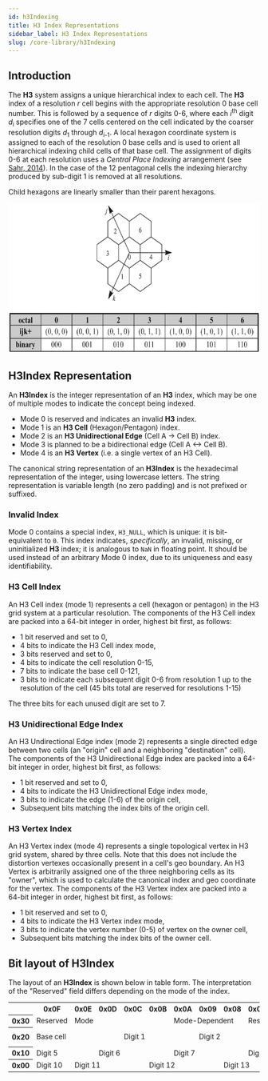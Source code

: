 ```yaml
---
id: h3Indexing
title: H3 Index Representations
sidebar_label: H3 Index Representations
slug: /core-library/h3Indexing
---
```


## Introduction

The **H3** system assigns a unique hierarchical index to each cell. The **H3** index of a resolution *r* cell begins with the appropriate resolution 0 base cell number. This is followed by a sequence of *r* digits 0-6, where each *i*<sup>th</sup> digit *d*<sub>i</sub> specifies one of the 7 cells centered on the cell indicated by the coarser resolution digits *d*<sub>1</sub> through *d*<sub>i-1</sub>. A local hexagon coordinate system is assigned to each of the resolution 0 base cells and is used to orient all hierarchical indexing child cells of that base cell. The assignment of digits 0-6 at each resolution uses a *Central Place Indexing* arrangement (see [Sahr, 2014](http://webpages.sou.edu/~sahrk/sqspc/pubs/autocarto14.pdf)). In the case of the 12 pentagonal cells the indexing hierarchy produced by sub-digit 1 is removed at all resolutions.

Child hexagons are linearly smaller than their parent hexagons.

<div align="center">
  <img height="300" src="/images/cpidigits.png" />
</div>


## H3Index Representation

An **H3Index** is the integer representation of an **H3** index, which may be one of multiple modes to indicate the concept being indexed.

* Mode 0 is reserved and indicates an invalid **H3** index.
* Mode 1 is an **H3 Cell** (Hexagon/Pentagon) index.
* Mode 2 is an **H3 Unidirectional Edge** (Cell A -> Cell B) index.
* Mode 3 is planned to be a bidirectional edge (Cell A <-> Cell B).
* Mode 4 is an **H3 Vertex** (i.e. a single vertex of an H3 Cell).

The canonical string representation of an **H3Index** is the hexadecimal representation of the integer, using lowercase letters. The string representation is variable length (no zero padding) and is not prefixed or suffixed.

### Invalid Index

Mode 0 contains a special index, `H3_NULL`, which is unique: it is bit-equivalent to `0`.
This index indicates, *specifically*, an invalid, missing, or uninitialized **H3** index;
it is analogous to `NaN` in floating point.
It should be used instead of an arbitrary Mode 0 index, due to its uniqueness and easy identifiability.

### H3 Cell Index

An H3 Cell index (mode 1) represents a cell (hexagon or pentagon) in the H3 grid system at a particular resolution. The components of the H3 Cell index are packed into a 64-bit integer in order, highest bit first, as follows:

* 1 bit reserved and set to 0,
* 4 bits to indicate the H3 Cell index mode,
* 3 bits reserved and set to 0,
* 4 bits to indicate the cell resolution 0-15,
* 7 bits to indicate the base cell 0-121,
* 3 bits to indicate each subsequent digit 0-6 from resolution 1 up to the resolution of the cell (45 bits total are reserved for resolutions 1-15)

The three bits for each unused digit are set to 7.

### H3 Unidirectional Edge Index

An H3 Undirectional Edge index (mode 2) represents a single directed edge between two cells (an "origin" cell and a neighboring "destination" cell). The components of the H3 Unidirectional Edge index are packed into a 64-bit integer in order, highest bit first, as follows:

* 1 bit reserved and set to 0,
* 4 bits to indicate the H3 Unidirectional Edge index mode,
* 3 bits to indicate the edge (1-6) of the origin cell,
* Subsequent bits matching the index bits of the origin cell.

### H3 Vertex Index

An H3 Vertex index (mode 4) represents a single topological vertex in H3 grid system, shared by three cells. Note that this does not include the distortion vertexes occasionally present in a cell's geo boundary. An H3 Vertex is arbitrarily assigned one of the three neighboring cells as its "owner", which is used to calculate the canonical index and geo coordinate for the vertex. The components of the H3 Vertex index are packed into a 64-bit integer in order, highest bit first, as follows:

* 1 bit reserved and set to 0,
* 4 bits to indicate the H3 Vertex index mode,
* 3 bits to indicate the vertex number (0-5) of vertex on the owner cell,
* Subsequent bits matching the index bits of the owner cell.

## Bit layout of H3Index

The layout of an **H3Index** is shown below in table form. The interpretation of the "Reserved" field differs depending on the mode of the index.

<table>
<tr>
  <th></th>
  <th>0x0F</th>
  <th>0x0E</th>
  <th>0x0D</th>
  <th>0x0C</th>
  <th>0x0B</th>
  <th>0x0A</th>
  <th>0x09</th>
  <th>0x08</th>
  <th>0x07</th>
  <th>0x06</th>
  <th>0x05</th>
  <th>0x04</th>
  <th>0x03</th>
  <th>0x02</th>
  <th>0x01</th>
  <th>0x00</th>
</tr>
<tr>
  <th>0x30</th>
  <td>Reserved</td>
  <td colspan="4">Mode</td>
  <td colspan="3">Mode-Dependent</td>
  <td colspan="4">Resolution</td>
  <td colspan="4">Base cell</td>
</tr>
<tr>
  <th>0x20</th>
  <td colspan="3">Base cell</td>
  <td colspan="3">Digit 1</td>
  <td colspan="3">Digit 2</td>
  <td colspan="3">Digit 3</td>
  <td colspan="3">Digit 4</td>
  <td>Digit 5</td>
</tr>
<tr>
  <th>0x10</th>
  <td colspan="2">Digit 5</td>
  <td colspan="3">Digit 6</td>
  <td colspan="3">Digit 7</td>
  <td colspan="3">Digit 8</td>
  <td colspan="3">Digit 9</td>
  <td colspan="2">Digit 10</td>
</tr>
<tr>
  <th>0x00</th>
  <td>Digit 10</td>
  <td colspan="3">Digit 11</td>
  <td colspan="3">Digit 12</td>
  <td colspan="3">Digit 13</td>
  <td colspan="3">Digit 14</td>
  <td colspan="3">Digit 15</td>
</tr>
</table>
